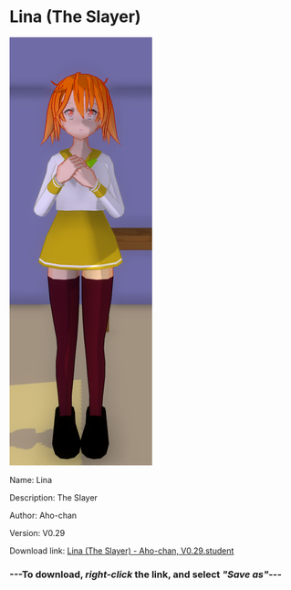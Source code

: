 # Lina (The Slayer)

<img src = "https://raw.githubusercontent.com/Arbiter1223/Daigaku-Gurashi-Custom-Students/master/Students/Files/Lina%20(The%20Slayer).png">

Name: Lina

Description: The Slayer

Author: Aho-chan

Version: V0.29

Download link: <a href="https://raw.githubusercontent.com/Arbiter1223/Daigaku-Gurashi-Custom-Students/master/Students/Files/Lina%20(The%20Slayer)%20-%20Aho-chan%2C%20V0.29.student">Lina (The Slayer) - Aho-chan, V0.29.student</a>

### ---**To download, _right-click_ the link, and select _"Save as"_**---
